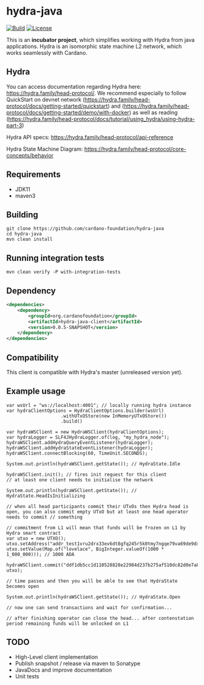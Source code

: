 # hydra-java

[![Build](https://github.com/cardano-foundation/hydra-java/actions/workflows/maven-build.yml/badge.svg)](https://github.com/cardano-foundation/hydra-java/actions/workflows/maven-build.yml)
[![License](https://img.shields.io:/github/license/cardano-foundation/hydra-java?label=license)](https://github.com/cardano-foundation/hydra-java/blob/master/LICENSE)

This is an **incubator project**, which simplifies working with Hydra from java applications. Hydra is an isomorphic state machine L2 network, which works seamlessly with Cardano.

## Hydra
You can access documentation regarding Hydra here: https://hydra.family/head-protocol/. We recommend especially to follow QuickStart on devnet network (https://hydra.family/head-protocol/docs/getting-started/quickstart) and (https://hydra.family/head-protocol/docs/getting-started/demo/with-docker) as well as reading (https://hydra.family/head-protocol/docs/tutorial/using_hydra/using-hydra-part-3)

Hydra API specs: https://hydra.family/head-protocol/api-reference

Hydra State Machine Diagram: https://hydra.family/head-protocol/core-concepts/behavior

## Requirements
- JDK11
- maven3

## Building
```
git clone https://github.com/cardano-foundation/hydra-java
cd hydra-java
mvn clean install
```

## Running integration tests
```shell
mvn clean verify -P with-integration-tests
```

## Dependency
```xml
<dependencies>
    <dependency>
        <groupId>org.cardanofoundation</groupId>
        <artifactId>hydra-java-client</artifactId>
        <version>0.0.5-SNAPSHOT</version>
    </dependency>
</dependencies>
```

## Compatibility
This client is compatible with Hydra's master (unreleased version yet).

## Example usage

```
var wsUrl = "ws://localhost:4001"; // locally running hydra instance
var hydraClientOptions = HydraClientOptions.builder(wsUrl)
                    .withUTxOStore(new InMemoryUTxOStore())
                    .build()

var hydraWSClient = new HydraWSClient(hydraClientOptions);
var hydraLogger = SLF4JHydraLogger.of(log, "my_hydra_node");
hydraWSClient.addHydraQueryEventListener(hydraLogger);
hydraWSClient.addHydraStateEventListener(hydraLogger);
hydraWSClient.connectBlocking(60, TimeUnit.SECONDS);

System.out.println(hydraWSClient.getState()); // HydraState.Idle

hydraWSClient.init(); // fires init request for this client
// at least one client needs to initialise the network

System.out.println(hydraWSClient.getState()); // HydraState.HeadIsInitializing

// when all head participants commit their UTxOs then Hydra head is open, you can also commit empty UTxO but at least one head operator needs to commit // something

// commitment from L1 will mean that funds will be frozen on L1 by Hydra smart contract
var utxo = new UTXO();
utxo.setAddress("addr_test1vru2drx33ev6dt8gfq245r5k0tmy7ngqe79va69de9dxkrg09c7d3");
utxo.setValue(Map.of("lovelace", BigInteger.valueOf(1000 * 1_000_000))); // 1000 ADA

hydraWSClient.commit("ddf1db5cc1d110528828e22984d237b275af510dc82d0e7a8fc941469277e31e#0", utxo);

// time passes and then you will be able to see that HydraState becomes open

System.out.println(hydraWSClient.getState()); // HydraState.Open

// now one can send transactions and wait for confirmation...

// after finishing operator can close the head... after contenstation period remaining funds will be unlocked on L1
```

## TODO
- High-Level client implementation
- Publish snapshot / release via maven to Sonatype
- JavaDocs and improve documentation
- Unit tests

